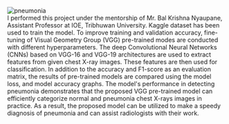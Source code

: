 ![pneumonia](https://user-images.githubusercontent.com/70100426/212812522-3ccc8615-8b6b-48e2-8736-ba926b537c80.png)
<br />
I performed this project under the mentorship of Mr. Bal Krishna Nyaupane, Assistant Professor at IOE, Tribhuwan University.
Kaggle dataset has been used to train the model. To improve training and validation accuracy, fine-tuning of Visual Geometry Group (VGG) pre-trained modes are conducted with different hyperparameters. The deep Convolutional Neural Networks (CNNs) based on VGG-16 and VGG-19 architectures are used to extract features from given chest X-ray images. These features are then used for classification. In addition to the accuracy and F1-score as an evaluation matrix, the results of pre-trained models are compared using the model loss, and model accuracy graphs. The model's performance in detecting pneumonia demonstrates that the proposed VGG pre-trained model can efficiently categorize normal and pneumonia chest X-rays images in practice. As a result, the proposed model can be utilized to make a speedy diagnosis of pneumonia and can assist radiologists with their work.
